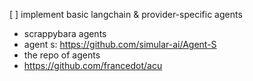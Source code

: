 [ ] implement basic langchain & provider-specific agents

- scrappybara agents
- agent s: <https://github.com/simular-ai/Agent-S>
- the repo of agents
- <https://github.com/francedot/acu>
